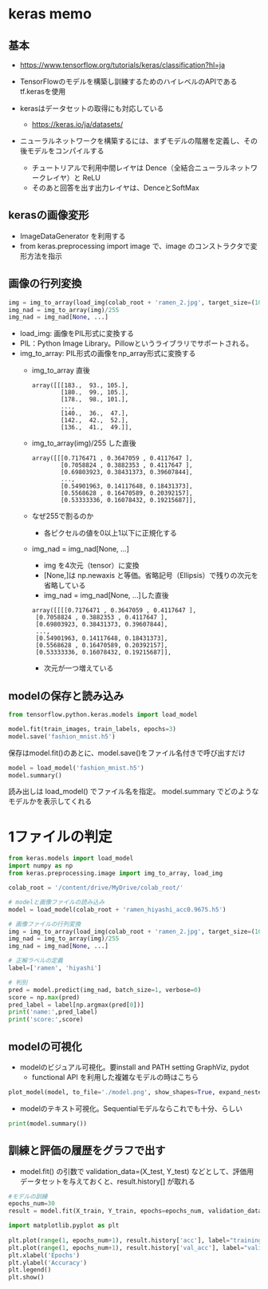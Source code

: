 # keras memo

## 基本

* https://www.tensorflow.org/tutorials/keras/classification?hl=ja
* TensorFlowのモデルを構築し訓練するためのハイレベルのAPIである tf.kerasを使用
* kerasはデータセットの取得にも対応している
    * https://keras.io/ja/datasets/

* ニューラルネットワークを構築するには、まずモデルの階層を定義し、その後モデルをコンパイルする
    * チュートリアルで利用中間レイヤは Dence（全結合ニューラルネットワークレイヤ）と ReLU
    * そのあと回答を出す出力レイヤは、DenceとSoftMax

## kerasの画像変形

* ImageDataGenerator を利用する
* from keras.preprocessing import image で、image のコンストラクタで変形方法を指示

## 画像の行列変換

```python
img = img_to_array(load_img(colab_root + 'ramen_2.jpg', target_size=(100,100)))
img_nad = img_to_array(img)/255
img_nad = img_nad[None, ...]
```

* load_img: 画像をPIL形式に変換する
* PIL：Python Image Library。Pillowというライブラリでサポートされる。
* img_to_array: PIL形式の画像をnp_array形式に変換する
    * img_to_array 直後
        ```
        array([[[183.,  93., 105.],
                [180.,  99., 105.],
                [178.,  98., 101.],
                ...,
                [140.,  36.,  47.],
                [142.,  42.,  52.],
                [136.,  41.,  49.]],
        ```
    * img_to_array(img)/255 した直後
        ```
        array([[[0.7176471 , 0.3647059 , 0.4117647 ],
                [0.7058824 , 0.3882353 , 0.4117647 ],
                [0.69803923, 0.38431373, 0.39607844],
                ...,
                [0.54901963, 0.14117648, 0.18431373],
                [0.5568628 , 0.16470589, 0.20392157],
                [0.53333336, 0.16078432, 0.19215687]],
        ```
    * なぜ255で割るのか
        * 各ピクセルの値を0以上1以下に正規化する
    * img_nad = img_nad[None, ...]
        * img を4次元（tensor）に変換
        * [None,]は np.newaxis と等価。省略記号（Ellipsis）で残りの次元を省略している
        * img_nad = img_nad[None, ...]した直後

        ```
        array([[[[0.7176471 , 0.3647059 , 0.4117647 ],
         [0.7058824 , 0.3882353 , 0.4117647 ],
         [0.69803923, 0.38431373, 0.39607844],
         ...,
         [0.54901963, 0.14117648, 0.18431373],
         [0.5568628 , 0.16470589, 0.20392157],
         [0.53333336, 0.16078432, 0.19215687]],
        ```
        * 次元が一つ増えている

## modelの保存と読み込み
    
```python
from tensorflow.python.keras.models import load_model
```

```python
model.fit(train_images, train_labels, epochs=3)
model.save('fashion_mnist.h5')
```

保存はmodel.fit()のあとに、model.save()をファイル名付きで呼び出すだけ

```python
model = load_model('fashion_mnist.h5')
model.summary()
```

読み出しは load_model() でファイル名を指定。
model.summary でどのようなモデルかを表示してくれる

# 1ファイルの判定

```python
from keras.models import load_model
import numpy as np
from keras.preprocessing.image import img_to_array, load_img

colab_root = '/content/drive/MyDrive/colab_root/'

# modelと画像ファイルの読み込み
model = load_model(colab_root + 'ramen_hiyashi_acc0.9675.h5')

# 画像ファイルの行列変換
img = img_to_array(load_img(colab_root + 'ramen_2.jpg', target_size=(100,100)))
img_nad = img_to_array(img)/255
img_nad = img_nad[None, ...]

# 正解ラベルの定義
label=['ramen', 'hiyashi']

# 判別
pred = model.predict(img_nad, batch_size=1, verbose=0)
score = np.max(pred)
pred_label = label[np.argmax(pred[0])]
print('name:',pred_label)
print('score:',score)
```

## modelの可視化

* modelのビジュアル可視化。要install and PATH setting GraphViz, pydot
    * functional API を利用した複雑なモデルの時はこちら

```python
plot_model(model, to_file='./model.png', show_shapes=True, expand_nested=True)
```

* modelのテキスト可視化。Sequentialモデルならこれでも十分、らしい

```python
print(model.summary())
```

## 訓練と評価の履歴をグラフで出す

* model.fit() の引数で validation_data=(X_test, Y_test) などとして、評価用データセットを与えておくと、result.history[] が取れる

```python
#モデルの訓練
epochs_num=30
result = model.fit(X_train, Y_train, epochs=epochs_num, validation_data=(X_test, Y_test))

import matplotlib.pyplot as plt
 
plt.plot(range(1, epochs_num+1), result.history['acc'], label="training")
plt.plot(range(1, epochs_num+1), result.history['val_acc'], label="validation")
plt.xlabel('Epochs')
plt.ylabel('Accuracy')
plt.legend()
plt.show()
```